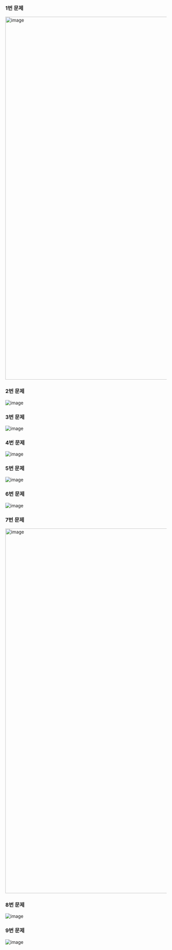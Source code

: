 ### 1번 문제
<img width="1133" alt="image" src="https://user-images.githubusercontent.com/53300830/193456467-ad6f003a-1d38-4f25-8618-63a620ed7068.png">

### 2번 문제
![image](https://user-images.githubusercontent.com/53300830/193597950-484b1341-098d-4f0e-bb46-97788047a6b1.png)

### 3번 문제
![image](https://user-images.githubusercontent.com/53300830/193874785-1cf0445c-b5be-41a9-9578-da9bb8efa4da.png)

### 4번 문제
![image](https://user-images.githubusercontent.com/53300830/194377976-689a9ead-cc0d-48ac-8b48-206b665ec5dc.png)

### 5번 문제
![image](https://user-images.githubusercontent.com/53300830/194583299-fbec64a3-e977-4b85-9e33-b978ce4971bb.png)

### 6번 문제
![image](https://user-images.githubusercontent.com/53300830/194706610-7790f3c6-7764-4de8-bb77-927d8bc6939b.png)

### 7번 문제
<img width="1139" alt="image" src="https://user-images.githubusercontent.com/53300830/194881184-d229ed35-9d03-4f45-88e3-3b26e07e7635.png">

### 8번 문제
![image](https://user-images.githubusercontent.com/53300830/195144463-630360c0-e3e3-4980-8952-70aafd298304.png)

### 9번 문제
![image](https://user-images.githubusercontent.com/53300830/195395918-8be966d8-87c8-49f5-b2e1-85ad513b1bc0.png)
